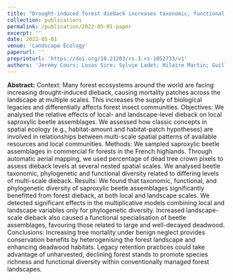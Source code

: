 ```yaml
---
title: "Drought-induced forest dieback increases taxonomic, functional, and phylogenetic diversity of saproxylic beetles at both local and landscape scales"
collection: publications
permalink: /publication/2022-05-01-paper
excerpt: ''
date: 2022-05-01
venue: 'Landscape Ecology'
paperurl: ''
preprinturl: 'https://doi.org/10.21203/rs.3.rs-1052733/v1'
authors: 'Jeremy Cours; Lucas Sire; Sylvie Ladet; Hilaire Martin; Guillem Parmain; Laurent Larrieu; Carl Moliard; Carlos Lopez-Vaamonde; Christophe Bouget'
---
```


**Abstract:** Context:
Many forest ecosystems around the world are facing increasing drought-induced dieback, causing mortality patches across the landscape at multiple scales. This increases the supply of biological legacies and differentially affects forest insect communities.
Objectives:
We analysed the relative effects of local- and landscape-level dieback on local saproxylic beetle assemblages. We assessed how classic concepts in spatial ecology (e.g., habitat-amount and habitat-patch hypotheses) are involved in relationships between multi-scale spatial patterns of available resources and local communities.
Methods:
We sampled saproxylic beetle assemblages in commercial fir forests in the French highlands. Through automatic aerial mapping, we used percentage of dead tree crown pixels to assess dieback levels at several nested spatial scales. We analysed beetle taxonomic, phylogenetic and functional diversity related to differing levels of multi-scale dieback.
Results:
We found that taxonomic, functional, and phylogenetic diversity of saproxylic beetle assemblages significantly benefitted from forest dieback, at both local and landscape scales. We detected significant effects in the multiplicative models combining local and landscape variables only for phylogenetic diversity. Increased landscape-scale dieback also caused a functional specialisation of beetle assemblages, favouring those related to large and well-decayed deadwood.
Conclusions:
Increasing tree mortality under benign neglect provides conservation benefits by heterogenising the forest landscape and enhancing deadwood habitats. Legacy retention practices could take advantage of unharvested, declining forest stands to promote species richness and functional diversity within conventionally managed forest landscapes.
